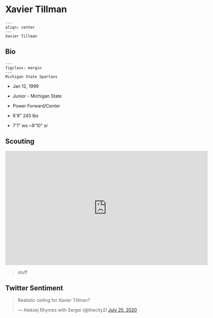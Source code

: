 Xavier Tillman
===

```{figure} ../img/xavier_tillman.jpg
---
align: center
---
Xavier Tillman
```

## Bio
```{figure} ../img/msu.png
---
figclass: margin
---
Michigan State Spartans
```

- Jan 12, 1999

- Junior - Michigan State

- Power Forward/Center

- 6'8" 245 lbs

- 7'1" ws ~8'10" sr

## Scouting
<iframe width="640" height="360" src="https://www.youtube.com/embed/RA8eGshtqBs" frameborder="0" allow="accelerometer; autoplay; encrypted-media; gyroscope; picture-in-picture" allowfullscreen></iframe>

>stuff 

## Twitter Sentiment

<blockquote class="twitter-tweet"><p lang="en" dir="ltr">Realistic ceiling for Xavier Tillman?</p>&mdash; Aleksej Rhymes with Sergei (@thecity2) <a href="https://twitter.com/thecity2/status/1287066190825758721?ref_src=twsrc%5Etfw">July 25, 2020</a></blockquote> <script async src="https://platform.twitter.com/widgets.js" charset="utf-8"></script>
